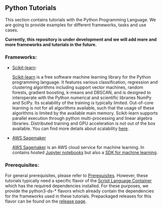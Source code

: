 ## Python Tutorials
This section contains tutorials with the Python Programming Language. We are going to provide examples for different frameworks, tasks and use cases.

**Currently, this repository is under development and we will add more and more frameworks and tutorials in the future.**

### Frameworks:

* [Scikit-learn](scikit-learn):
  
  [Scikit-learn](https://scikit-learn.org/stable/) is a free software machine learning library for the Python programming language. It features various classification, regression and clustering algorithms including support vector machines, random forests, gradient boosting, k-means and DBSCAN, and is designed to interoperate with the Python numerical and scientific libraries NumPy and SciPy. Its scalability of the training is typically limited. Out-of-core learning is not for all algorithms available, such that the usage of these algorithms is limited by the available main memory. Scikit-learn supports parallel execution through python multi-processing and linear algebra libraries. Distributed training and GPU acceleration is not out of the box available. You can find more details about scalability [here](https://scikit-learn.org/stable/modules/computing.html).

* [AWS Sagemaker](sagemaker)

  [AWS Sagemaker](https://aws.amazon.com/de/sagemaker/) is an AWS cloud service for machine learning. In contains hosted [Jupyter notebooks](https://jupyter.org/) but also a [SDK for machine learning](https://sagemaker.readthedocs.io/en/stable/).

### Prerequisites:

For general prerequisites, please refer to [Prerequisites](../README.md). However, these tutorials typically need a specific flavor of the [Script Language Container](https://github.com/exasol/script-languages) which has the required dependencies installed. For these purposes, we provide the python3-ds-* flavors which already contain the dependencies for the frameworks used in these tutorials. Prepackaged releases for this flavor can be found on the [release page](https://github.com/exasol/script-languages/releases).
